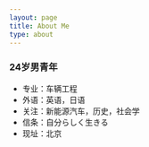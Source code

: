 ```yaml
---
layout: page
title: About Me
type: about
---
```


### 24岁男青年

* 专业：车辆工程
* 外语：英语，日语
* 关注：新能源汽车，历史，社会学
* 信条：自分らしく生きる
* 现址：北京
